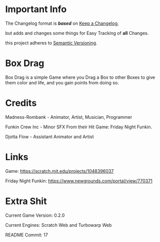 # Important Info
The Changelog format is ***based*** on [Keep a Changelog](https://keepachangelog.com/en/1.1.0/),

but adds and changes some things for Easy Tracking of **all** Changes.

this project adheres to [Semantic Versioning](https://semver.org/spec/v2.0.0.html).

# Box Drag
Box Drag is a simple Game where you Drag a Box to
other Boxes to give them color and life, and you
gain points from doing so.

# Credits
Madness-Rombank - Animator, Artist, Musician, Programmer

Funkin Crew Inc - Minor SFX From their Hit Game: Friday Night Funkin.

Djotta Flow - Assistant Animator and Artist

# Links
Game: https://scratch.mit.edu/projects/1048396037

Friday Night Funkin: https://www.newgrounds.com/portal/view/770371

# Extra Shit
Current Game Version: 0.2.0

Current Engines: Scratch Web and Turbowarp Web

README Commit: 17
